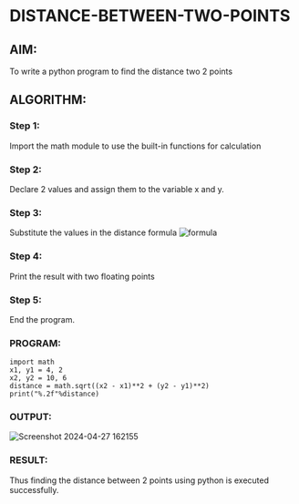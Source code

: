 # DISTANCE-BETWEEN-TWO-POINTS

## AIM:
To write a python program to find the distance two 2 points
## ALGORITHM:
### Step 1: 
Import the math module to use the built-in functions for calculation
### Step 2: 
Declare 2 values and assign them to the variable x and y.
### Step 3: 
Substitute the values in the distance formula  ![formula](/formula.JPG)
### Step 4: 
Print the result with two floating points 
### Step 5: 
End the program.
### PROGRAM:
```
import math
x1, y1 = 4, 2
x2, y2 = 10, 6
distance = math.sqrt((x2 - x1)**2 + (y2 - y1)**2)
print("%.2f"%distance)
```
### OUTPUT:
![Screenshot 2024-04-27 162155](https://github.com/gayumee/DISTANCE-BETWEEN-TWO-POINTS/assets/149037327/5b150b8d-9c52-4941-9bf5-3a69c04c106e)

### RESULT:
Thus finding the distance between 2 points using python is executed successfully.
